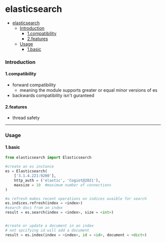 # elasticsearch

<!-- @import "[TOC]" {cmd="toc" depthFrom=1 depthTo=6 orderedList=false} -->
<!-- code_chunk_output -->

- [elasticsearch](#elasticsearch)
    - [Introduction](#introduction)
      - [1.compatibility](#1compatibility)
      - [2.features](#2features)
    - [Usage](#usage)
      - [1.basic](#1basic)

<!-- /code_chunk_output -->

### Introduction

#### 1.compatibility
* forward compatibility
  * meaning the module supports greater or equal minor versions of es
* backwards compatibility isn't guranteed

#### 2.features
* thread safety

***

### Usage

#### 1.basic

```python
from elasticsearch import Elasticsearch

#create an es instance
es = Elasticsearch(
    ['3.1.4.221:9200'],
    http_auth = ('elastic', 'Cogiot@2021'),
    maxsize = 10  #maximum number of connections
)

#a refresh makes recent operations on indices avaible for search
es.indices.refresh(index = <index>)
#search docs from an index
result = es.search(index = <index>, size = <int>)


#create or update a document in an index
# not spcifying id will add a document
result = es.index(index = <index>, id = <id>, document = <dict>)
```
